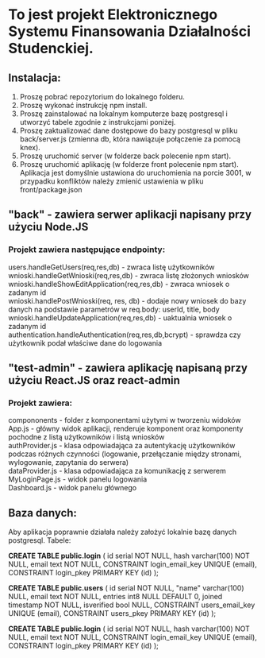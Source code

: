 # To jest projekt Elektronicznego Systemu Finansowania Działalności Studenckiej.

## Instalacja:
1. Proszę pobrać repozytorium do lokalnego folderu.
2. Proszę wykonać instrukcję npm install.
3. Proszę zainstalować na lokalnym komputerze bazę postgresql i utworzyć tabele zgodnie z instrukcjami poniżej.
4. Proszę zaktualizować dane dostępowe do bazy postgresql w pliku back/server.js (zmienna db, która nawiązuje połączenie za pomocą knex).
5. Proszę uruchomić server (w folderze back polecenie npm start).
6. Proszę uruchomić aplikację (w folderze front polecenie npm start). Aplikacja jest domyślnie ustawiona do uruchomienia na porcie 3001, w przypadku konfliktów należy zmienić ustawienia w pliku front/package.json

## "back" - zawiera serwer aplikacji napisany przy użyciu Node.JS  
### Projekt zawiera następujące endpointy:  
users.handleGetUsers(req,res,db) - zwraca listę użytkowników  
wnioski.handleGetWnioski(req,res,db) - zwraca listę złożonych wniosków  
wnioski.handleShowEditApplication(req,res,db) - zwraca wniosek o zadanym id  
wnioski.handlePostWnioski(req, res, db) - dodaje nowy wniosek do bazy danych na podstawie parametrów w req.body: userId, title, body  
wnioski.handleUpdateApplication(req,res,db) - uaktualnia wniosek o zadanym id  
authentication.handleAuthentication(req,res,db,bcrypt) - sprawdza czy użytkownik podał właściwe dane do logowania  
  
## "test-admin" - zawiera aplikację napisaną przy użyciu React.JS oraz react-admin  
### Projekt zawiera:  
compononents - folder z komponentami użytymi w tworzeniu widoków  
App.js - główny widok aplikacji, renderuje komponent <Admin> oraz komponenty pochodne <Resource> z listą użytkowników i listą wniosków  
authProvider.js - klasa odpowiadająca za autentykację użytkowników podczas różnych czynności (logowanie, przełączanie między stronami, wylogowanie, zapytania do serwera)  
dataProvider.js - klasa odpowiadająca za komunikację z serwerem  
MyLoginPage.js - widok panelu logowania  
Dashboard.js - widok panelu głównego  

## Baza danych:
Aby aplikacja poprawnie działała należy założyć lokalnie bazę danych postgresql.
Tabele:

**CREATE TABLE public.login** (
	id serial NOT NULL,
	hash varchar(100) NOT NULL,
	email text NOT NULL,
	CONSTRAINT login_email_key UNIQUE (email),
	CONSTRAINT login_pkey PRIMARY KEY (id)
);

**CREATE TABLE public.users** (
	id serial NOT NULL,
	"name" varchar(100) NULL,
	email text NOT NULL,
	entries int8 NULL DEFAULT 0,
	joined timestamp NOT NULL,
	isverified bool NULL,
	CONSTRAINT users_email_key UNIQUE (email),
	CONSTRAINT users_pkey PRIMARY KEY (id)
);

**CREATE TABLE public.login** (
	id serial NOT NULL,
	hash varchar(100) NOT NULL,
	email text NOT NULL,
	CONSTRAINT login_email_key UNIQUE (email),
	CONSTRAINT login_pkey PRIMARY KEY (id)
);



